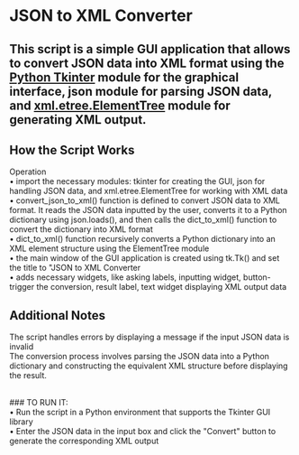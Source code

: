 JSON to XML Converter
====
This script is a simple GUI application that allows to convert JSON data into XML format using the [Python Tkinter](https://docs.python.org/3/library/tkinter.html) module for the graphical interface, json module for parsing JSON data, and [xml.etree.ElementTree](https://docs.python.org/3/library/xml.etree.elementtree.html) module for generating XML output.
----

How the Script Works <br>
----
Operation <br>
	• import the necessary modules: tkinter for creating the GUI, json for handling JSON data, and xml.etree.ElementTree for working with XML data <br> 
	• convert_json_to_xml() function is defined to convert JSON data to XML format. It reads the JSON data inputted by the user, converts it to a Python dictionary using json.loads(), and then calls the dict_to_xml() function to convert the dictionary into XML format <br>
	• dict_to_xml() function recursively converts a Python dictionary into an XML element structure using the ElementTree module <br>
	• the main window of the GUI application is created using tk.Tk() and set the title to "JSON to XML Converter <br>
	• adds necessary widgets, like asking labels, inputting widget, button-trigger the conversion, result label, text widget displaying XML output data <br>

Additional Notes <br>
----
The script handles errors by displaying a message if the input JSON data is invalid<br>
The conversion process involves parsing the JSON data into a Python dictionary and constructing the equivalent XML structure before displaying the result.

<br>
### TO RUN IT: <br>
• Run the script in a Python environment that supports the Tkinter GUI library <br>
• Enter the JSON data in the input box and click the "Convert" button to generate the corresponding XML output
